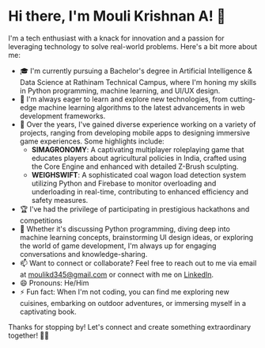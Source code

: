 # Hi there, I'm Mouli Krishnan A! 👋

I'm a tech enthusiast with a knack for innovation and a passion for leveraging technology to solve real-world problems. Here's a bit more about me:

- 🎓 I'm currently pursuing a Bachelor's degree in Artificial Intelligence & Data Science at Rathinam Technical Campus, where I'm honing my skills in Python programming, machine learning, and UI/UX design.
- 🌱 I'm always eager to learn and explore new technologies, from cutting-edge machine learning algorithms to the latest advancements in web development frameworks.
- 💼 Over the years, I've gained diverse experience working on a variety of projects, ranging from developing mobile apps to designing immersive game experiences. Some highlights include:
  - **SIMAGRONOMY**: A captivating multiplayer roleplaying game that educates players about agricultural policies in India, crafted using the Core Engine and enhanced with detailed Z-Brush sculpting.
  - **WEIGHSWIFT**: A sophisticated coal wagon load detection system utilizing Python and Firebase to monitor overloading and underloading in real-time, contributing to enhanced efficiency and safety measures.
- 🏆 I've had the privilege of participating in prestigious hackathons and competitions
- 💬 Whether it's discussing Python programming, diving deep into machine learning concepts, brainstorming UI design ideas, or exploring the world of game development, I'm always up for engaging conversations and knowledge-sharing.
- 📫 Want to connect or collaborate? Feel free to reach out to me via email at moulikd345@gmail.com or connect with me on [LinkedIn](https://www.linkedin.com/in/mouli-krishnan-bai/).
- 😄 Pronouns: He/Him
- ⚡ Fun fact: When I'm not coding, you can find me exploring new cuisines, embarking on outdoor adventures, or immersing myself in a captivating book.

Thanks for stopping by! Let's connect and create something extraordinary together! 🚀✨
